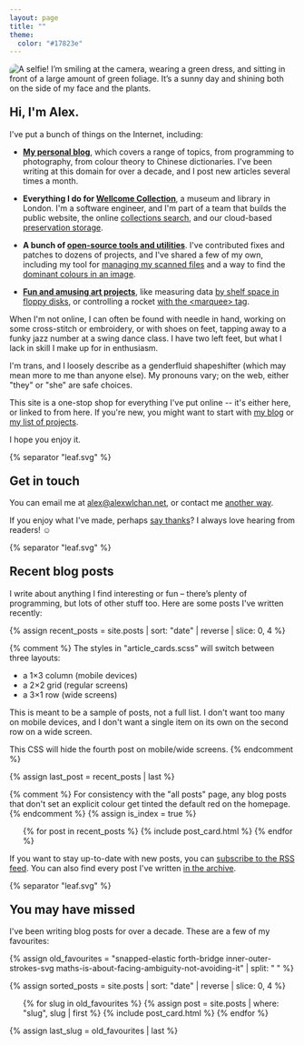 ```yaml
---
layout: page
title: ""
theme:
  color: "#17823e"
---
```


<style>
  h2 {
    margin-top: 1em;
  }

  @media screen and (min-width: 750px) {
    img.rounded_corners {
      border-radius: 10px;
    }
  }
</style>

<p class="fullwidth_img">
  <picture>
    <source
      srcset="/images/profile_green_1x.webp 1x,
              /images/profile_green_2x.webp 2x,
              /images/profile_green_3x.webp 3x,
              /images/profile_green_4x.webp 4x"
      type="image/webp"
    >
    <source
      srcset="/images/profile_green_1x.jpg 1x,
              /images/profile_green_2x.jpg 2x,
              /images/profile_green_3x.jpg 3x,
              /images/profile_green_4x.jpg 4x"
      type="image/jpeg"
    >
    <img
      src="/images/profile_green_1x.jpg"
      alt="A selfie! I’m smiling at the camera, wearing a green dress, and sitting in front of a large amount of green foliage. It’s a sunny day and shining both on the side of my face and the plants."
      class="rounded_corners"
    >
  </picture>
</p>

## Hi, I'm Alex.

I've put a bunch of things on the Internet, including:

*   [**My personal blog**](/all-posts/), which covers a range of topics, from programming to photography, from colour theory to Chinese dictionaries.
    I've been writing at this domain for over a decade, and I post new articles several times a month.

*   **Everything I do for [Wellcome Collection](/projects/#wellcome-collection)**, a museum and library in London.
    I'm a software engineer, and I'm part of a team that builds the public website, the online [collections search][search], and our cloud-based [preservation storage][storage].

*   **A bunch of [open-source tools and utilities][oss]**.
    I've contributed fixes and patches to dozens of projects, and I've shared a few of my own, including my tool for [managing my scanned files](https://github.com/alexwlchan/docstore) and a way to find the [dominant colours in an image](https://github.com/alexwlchan/dominant_colours).

*   [**Fun and amusing art projects**][fun_stuff], like measuring data [by shelf space in floppy disks](https://howlongismydata.glitch.me/), or controlling a rocket [with the &lt;marquee&gt; tag](https://marquee-rocket.glitch.me/).

When I'm not online, I can often be found with needle in hand, working on some cross-stitch or embroidery, or with shoes on feet, tapping away to a funky jazz number at a swing dance class.
I have two left feet, but what I lack in skill I make up for in enthusiasm.

I'm trans, and I loosely describe as a genderfluid shapeshifter (which may mean more to me than anyone else).
My pronouns vary; on the web, either "they" or "she" are safe choices.

This site is a one-stop shop for everything I've put online -- it's either here, or linked to from here.
If you're new, you might want to start with [my blog](/all-posts/) or [my list of projects](/projects/).

I hope you enjoy it.

[search]: https://stacks.wellcomecollection.org/building-our-new-unified-collections-search-ed399c412b01
[storage]: https://stacks.wellcomecollection.org/building-wellcome-collections-new-archival-storage-service-3f68ff21927e
[oss]: /projects/#personal-tools
[fun_stuff]: /projects/#fun-stuff



  {% separator "leaf.svg" %}



<h2 id="contact">Get in touch</h2>

You can email me at <a href="mailto:alex@alexwlchan.net" aria-label="alex at alex w l chan dot net" aria-braillelabel="alex@alexwlchan.net">alex@alexwlchan.net</a>, or contact me [another way](/contact/).

If you enjoy what I've made, perhaps [say thanks](/say-thanks/)?
I always love hearing from readers! ☺️


  {% separator "leaf.svg" %}


## Recent blog posts

I write about anything I find interesting or fun – there’s plenty of programming, but lots of other stuff too.
Here are some posts I've written recently:

{% assign recent_posts = site.posts | sort: "date" | reverse | slice: 0, 4 %}

{% comment %}
  The styles in "article_cards.scss" will switch between three layouts:

  *   a 1×3 column (mobile devices)
  *   a 2×2 grid (regular screens)
  *   a 3×1 row (wide screens)

  This is meant to be a sample of posts, not a full list.  I don't want
  too many on mobile devices, and I don't want a single item on its own
  on the second row on a wide screen.

  This CSS will hide the fourth post on mobile/wide screens.
{% endcomment %}

{% assign last_post = recent_posts | last %}

<style>
  @media screen and (max-width: 500px) {
    #{{ last_post.slug }} {
      display: none;
    }
  }

  @media screen and (min-width: 1000px) {
    #{{ last_post.slug }} {
      display: none;
    }
  }
</style>

{% comment %}
  For consistency with the "all posts" page, any blog posts that don't
  set an explicit colour get tinted the default red on the homepage.
{% endcomment %}
{% assign is_index = true %}

<ul class="post_cards">
{% for post in recent_posts %}
  {% include post_card.html %}
{% endfor %}
</ul>

If you want to stay up-to-date with new posts, you can [subscribe to the RSS feed](/atom.xml).
You can also find every post I've written [in the archive](/all-posts/).



  {% separator "leaf.svg" %}



## You may have missed

I've been writing blog posts for over a decade.
These are a few of my favourites:

{% assign old_favourites = "snapped-elastic forth-bridge inner-outer-strokes-svg maths-is-about-facing-ambiguity-not-avoiding-it" | split: " " %}

{% assign sorted_posts = site.posts | sort: "date" | reverse | slice: 0, 4 %}

<ul class="post_cards">
{% for slug in old_favourites %}
  {% assign post = site.posts | where: "slug", slug | first %}
  {% include post_card.html %}
{% endfor %}
</ul>

{% assign last_slug = old_favourites | last %}

<style>
  @media screen and (max-width: 500px) {
    #{{ last_slug }} {
      display: none;
    }
  }

  @media screen and (min-width: 1000px) {
    #{{ last_slug }} {
      display: none;
    }
  }
</style>
